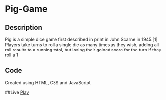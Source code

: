 # Pig-Game
 ## Description
Pig is a simple dice game first described in print in John Scarne in 1945.[1] Players take turns to roll a single die as many times as they wish, adding all roll results to a running total, but losing their gained score for the turn if they roll a 1

## Code
 Created using HTML, CSS and JavaScript
 
 ##Live
 [Play](https://cdochita.github.io/Pig-Game/)
 
